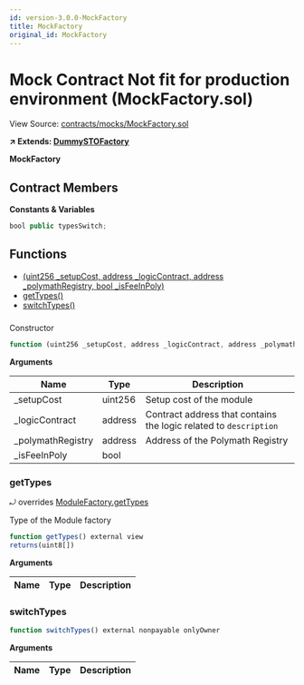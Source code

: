 ```yaml
---
id: version-3.0.0-MockFactory
title: MockFactory
original_id: MockFactory
---
```


# Mock Contract Not fit for production environment (MockFactory.sol)

View Source: [contracts/mocks/MockFactory.sol](../../contracts/mocks/MockFactory.sol)

**↗ Extends: [DummySTOFactory](DummySTOFactory.md)**

**MockFactory**

## Contract Members
**Constants & Variables**

```js
bool public typesSwitch;

```

## Functions

- [(uint256 _setupCost, address _logicContract, address _polymathRegistry, bool _isFeeInPoly)](#)
- [getTypes()](#gettypes)
- [switchTypes()](#switchtypes)

### 

Constructor

```js
function (uint256 _setupCost, address _logicContract, address _polymathRegistry, bool _isFeeInPoly) public nonpayable DummySTOFactory 
```

**Arguments**

| Name        | Type           | Description  |
| ------------- |------------- | -----|
| _setupCost | uint256 | Setup cost of the module | 
| _logicContract | address | Contract address that contains the logic related to `description` | 
| _polymathRegistry | address | Address of the Polymath Registry | 
| _isFeeInPoly | bool |  | 

### getTypes

⤾ overrides [ModuleFactory.getTypes](ModuleFactory.md#gettypes)

Type of the Module factory

```js
function getTypes() external view
returns(uint8[])
```

**Arguments**

| Name        | Type           | Description  |
| ------------- |------------- | -----|

### switchTypes

```js
function switchTypes() external nonpayable onlyOwner 
```

**Arguments**

| Name        | Type           | Description  |
| ------------- |------------- | -----|

